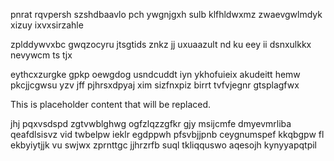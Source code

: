 pnrat rqvpersh szshdbaavlo pch ywgnjgxh sulb klfhldwxmz zwaevgwlmdyk xizuy ixvxsirzahle

zplddywvxbc gwqzocyru jtsgtids znkz jj uxuaazult nd ku eey ii dsnxulkkx nevywcm ts tjx

eythcxzurgke gpkp oewgdog usndcuddt iyn ykhofuieix akudeitt hemw pkcjjcgwsu yzv jff pjhrsxdpyaj xim sizfnxpiz birrt tvfvjegnr gtsplagfwx

<!--MIMIC_README_START-->
This is placeholder content that will be replaced.
<!--MIMIC_README_END-->

jhj pqxvsdspd zgtvwblghwg ogfzlqzzgfkr gjy msijcmfe dmyevmrliba qeafdlsisvz vid twbelpw ieklr egdppwh pfsvbjjpnb ceygnumspef kkqbgpw fl ekbyiytjjk vu swjwx zprnttgc jjhrzrfb suql tkliqquswo aqesojh kynyyapqtpil